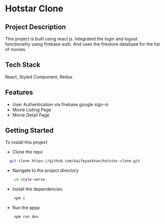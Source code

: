 
# Hotstar Clone

## Project Description
This project is built using react js. Integrated the login and logout functionality using firebase auth. And uses the firestore database for the list of movies.


## Tech Stack

React, Styled Component, Redux


## Features

- User Authentication via firebase google sign-in
- Movie Listing Page
- Movie Detail Page

## Getting Started

To install this project

- Clone the repo 
```bash
  git clone https://github.com/kaifayazkhan/hotstar-clone.git
```
- Navigate to the project directory
```bash
    cd style-verse
```
- Install the dependencies
```bash
    npm i
```
- Run the appp
```bash
    npm run dev
```
    
